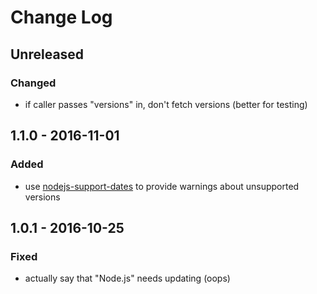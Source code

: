 # Change Log


## Unreleased


### Changed

-   if caller passes "versions" in, don't fetch versions (better for testing)


## 1.1.0 - 2016-11-01


### Added

-   use [nodejs-support-dates](https://github.com/jokeyrhyme/nodejs-support-dates.js) to provide warnings about unsupported versions


## 1.0.1 - 2016-10-25


### Fixed

-   actually say that "Node.js" needs updating (oops)
